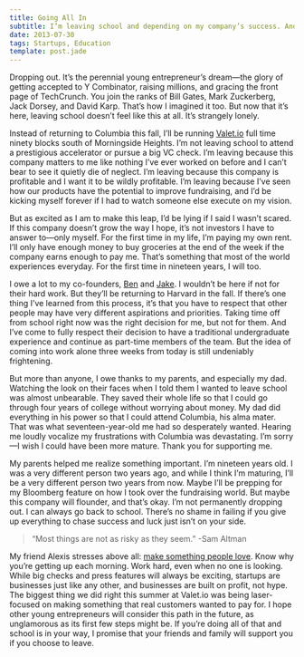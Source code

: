 ```yaml
---
title: Going All In
subtitle: I’m leaving school and depending on my company’s success. And that still scares me.
date: 2013-07-30
tags: Startups, Education
template: post.jade
---
```


Dropping out. It’s the perennial young entrepreneur’s dream—the glory of getting accepted to Y Combinator, raising millions, and gracing the front page of TechCrunch. You join the ranks of Bill Gates, Mark Zuckerberg, Jack Dorsey, and David Karp. That’s how I imagined it too. But now that it’s here, leaving school doesn’t feel like this at all. It’s strangely lonely.

Instead of returning to Columbia this fall, I’ll be running [Valet.io](http://valet.io) full time ninety blocks south of Morningside Heights. I’m not leaving school to attend a prestigious accelerator or pursue a big VC check. I’m leaving because this company matters to me like nothing I’ve ever worked on before and I can’t bear to see it quietly die of neglect. I’m leaving because this company is profitable and I want it to be wildly profitable. I’m leaving because I’ve seen how our products have the potential to improve fundraising, and I’d be kicking myself forever if I had to watch someone else execute on my vision.

But as excited as I am to make this leap, I’d be lying if I said I wasn’t scared. If this company doesn’t grow the way I hope, it’s not investors I have to answer to—only myself. For the first time in my life, I’m paying my own rent. I’ll only have enough money to buy groceries at the end of the week if the company earns enough to pay me. That’s something that most of the world experiences everyday. For the first time in nineteen years, I will too.

I owe a lot to my co-founders, [Ben](http://twitter.com/benldonald) and [Jake](http://twitter.com/jakesilberg). I wouldn’t be here if not for their hard work. But they’ll be returning to Harvard in the fall. If there’s one thing I’ve learned from this process, it’s that you have to respect that other people may have very different aspirations and priorities. Taking time off from school right now was the right decision for me, but not for them. And I’ve come to fully respect their decision to have a traditional undergraduate experience and continue as part-time members of the team. But the idea of coming into work alone three weeks from today is still undeniably frightening.

But more than anyone, I owe thanks to my parents, and especially my dad. Watching the look on their faces when I told them I wanted to leave school was almost unbearable. They saved their whole life so that I could go through four years of college without worrying about money. My dad did everything in his power so that I could attend Columbia, his alma mater. That was what seventeen-year-old me had so desperately wanted. Hearing me loudly vocalize my frustrations with Columbia was devastating. I’m sorry—I wish I could have been more mature. Thank you for supporting me.

My parents helped me realize something important. I’m nineteen years old. I was a very different person two years ago, and while I think I’m maturing, I’ll be a very different person two years from now. Maybe I’ll be prepping for my Bloomberg feature on how I took over the fundraising world. But maybe this company will flounder, and that’s okay. I’m not permanently dropping out. I can always go back to school. There’s no shame in failing if you give up everything to chase success and luck just isn’t on your side.

> “Most things are not as risky as they seem.” -Sam Altman

My friend Alexis stresses above all: [make something people love](http://www.hyperink.com/Make-Something-People-Love-Lessons-From-A-Startup-Guy-b1478). Know why you’re getting up each morning. Work hard, even when no one is looking. While big checks and press features will always be exciting, startups are businesses just like any other, and businesses are built on profit, not hype. The biggest thing we did right this summer at Valet.io was being laser-focused on making something that real customers wanted to pay for. I hope other young entrepreneurs will consider this path in the future, as unglamorous as its first few steps might be. If you’re doing all of that and school is in your way, I promise that your friends and family will support you if you choose to leave.
